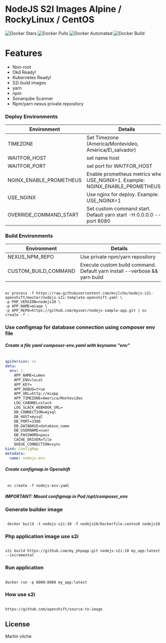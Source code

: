 # NodeJS S2I Images Alpine / RockyLinux / CentOS

![Docker Stars](https://img.shields.io/docker/stars/mvilche/nodejs-s2i.svg)
![Docker Pulls](https://img.shields.io/docker/pulls/mvilche/nodejs-s2i.svg)
![Docker Automated](https://img.shields.io/docker/cloud/automated/mvilche/nodejs-s2i)
![Docker Build](https://img.shields.io/docker/cloud/build/mvilche/nodejs-s2i)


# Features

- Non-root
- Okd Ready!
- Kubernetes Ready!
- S2i build images
- yarn
- npm
- Sonarqube Scanner
- Npm/yarn nexus private repository

### Deploy Environments 


| Environment | Details |
| ------ | ------ |
| TIMEZONE | Set Timezone (America/Montevideo, America/El_salvador) |
| WAITFOR_HOST | set name host |
| WAITFOR_PORT | set port for WAITFOR_HOST |
| NGINX_ENABLE_PROMETHEUS | Enable prometheus metrics when USE_NGINX=1. Example: NGINX_ENABLE_PROMETHEUS=1 |
| USE_NGINX | Use nginx for deploy. Example: USE_NGINX=1 |
| OVERRIDE_COMMAND_START | Set custom command start. Default yarn start -H 0.0.0.0 --port 8080 |


### Build Environments 


| Environment | Details |
| ------ | ------ |
| NEXUS_NPM_REPO | Use private npm/yarn repository   |
| CUSTOM_BUILD_COMMAND | Execute custom build command. Default yarn install --verbose && yarn build |



```console

oc process -f https://raw.githubusercontent.com/mvilche/nodejs-s2i-openshift/master/nodejs-s2i-template-openshift.yaml \ 
-p PHP_VERSION=nodejs10 \
-p APP_NAME=miapp \ 
-p APP_REPO=https://github.com/myuser/nodejs-sample-app.git | oc create -f -

```



### Use configmap for database connection using composer env file

##### Create a file yaml composer-env.yaml with keyname "env"

```yaml

apiVersion: v1
data:
  env: |-
    APP_NAME=Lumen
    APP_ENV=local
    APP_KEY=
    APP_DEBUG=true
    APP_URL=http://miapp
    APP_TIMEZONE=America/Montevideo
    LOG_CHANNEL=stack
    LOG_SLACK_WEBHOOK_URL=
    DB_CONNECTION=mysql
    DB_HOST=mysql
    DB_PORT=3306
    DB_DATABASE=database_name
    DB_USERNAME=user
    DB_PASSWORD=pass
    CACHE_DRIVER=file
    QUEUE_CONNECTION=sync
kind: ConfigMap
metadata:
  name: nodejs-env

```

##### Create configmap in Openshift

```console

 oc create -f nodejs-env.yaml

```

##### IMPORTANT: Mount configmap in Pod /opt/composer_env




### Generate builder image

```console

 docker build -t nodejs-s2i:10 -f nodejs10/Dockerfile.centos8 nodejs10

```

### Php application image use s2i

```console

s2i build https://github.com/my_phpapp.git nodejs-s2i:10 my_app:latest --incremental

```


### Run application

```console

docker run -p 8080:8080 my_app:latest

```

### How use s2i

```console

https://github.com/openshift/source-to-image

```

License
----

Martin vilche
